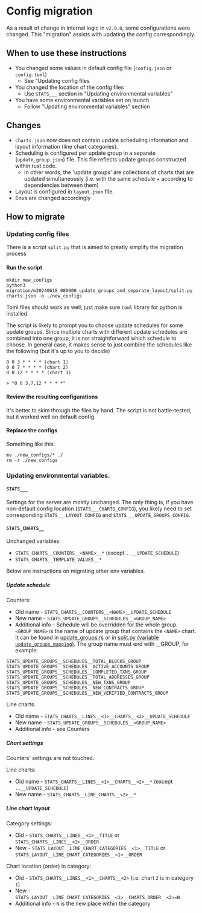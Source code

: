 # Config migration

As a result of change in internal logic in `v2.0.0`, some configurations were changed.
This "migration" assists with updating the config correspondingly.

## When to use these instructions

* You changed some values in default config file (`config.json` or `config.toml`)
    * See "Updating config files
* You changed the location of the config files
    * Use `STATS___` section in "Updating environmental variables"
* You have some environmental variables set on launch
    * Follow "Updating environmental variables" section

## Changes

- `charts.json` now does not contain update scheduling information and layout information (line chart categories). 
- Scheduling is configured per update group in a separate (`update_group.json`) file.
This file reflects update groups constructed within rust code.
    - In other words, the 'update groups' are collections of charts that are updated simultaneously (i.e. with the same schedule + according to dependencies between them)
- Layout is configured in `layout.json` file.
- Envs are changed accordingly

## How to migrate

### Updating config files
There is a script `split.py` that is aimed to greatly simplify the migration process

#### Run the script
```
mkdir new_configs
python3 migration/m20240618_080000_update_groups_and_separate_layout/split.py charts.json -o ./new_configs 
```
Toml files should work as well; just make sure `toml` library for python is installed.

The script is likely to prompt you to choose update schedules for some update groups. Since multiple charts with different
update schedules are combined into one group, it is not straightforward which schedule to choose. In general case, it makes sense to just combine the schedules like the following (but it's up to you to decide)
```
0 0 3 * * * * (chart 1)
0 0 7 * * * * (chart 2)
0 0 12 * * * * (chart 3)

> "0 0 3,7,12 * * * *"
```

#### Review the resulting configurations
It's better to skim through the files by hand. The script is not battle-tested, but it worked well on default config.

#### Replace the configs
Something like this:
```
mv ./new_configs/* ./
rm -r ./new_configs
```

### Updating environmental variables.

#### `STATS___`
Settings for the server are mostly unchanged. The only thing is, if you have non-default config location (`STATS___CHARTS_CONFIG`), you likely need to set corresponding `STATS___LAYOUT_CONFIG` and `STATS___UPDATE_GROUPS_CONFIG`.

#### `STATS_CHARTS__`
Unchanged variables:

- `STATS_CHARTS__COUNTERS__<NAME>__*` (except `..__UPDATE_SCHEDULE`) 
- `STATS_CHARTS__TEMPLATE_VALUES__*`

Below are instructions on migrating other env variables.

##### Update schedule

Counters:

- Old name - `STATS_CHARTS__COUNTERS__<NAME>__UPDATE_SCHEDULE`
- New name - `STATS_UPDATE_GROUPS__SCHEDULES__<GROUP_NAME>`
- Additional info - Schedule will be overridden for the whole group. `<GROUP_NAME>` is the name of update group
that contains the `<NAME>` chart. It can be found in [update_groups.rs](../../../stats/src/update_groups.rs) or
in [split.py (variable `update_groups_mapping`)](./split.py). The group name must end with __GROUP, for example:
```
STATS_UPDATE_GROUPS__SCHEDULES__TOTAL_BLOCKS_GROUP
STATS_UPDATE_GROUPS__SCHEDULES__ACTIVE_ACCOUNTS_GROUP
STATS_UPDATE_GROUPS__SCHEDULES__COMPLETED_TXNS_GROUP
STATS_UPDATE_GROUPS__SCHEDULES__TOTAL_ADDRESSES_GROUP
STATS_UPDATE_GROUPS__SCHEDULES__NEW_TXNS_GROUP
STATS_UPDATE_GROUPS__SCHEDULES__NEW_CONTRACTS_GROUP
STATS_UPDATE_GROUPS__SCHEDULES__NEW_VERIFIED_CONTRACTS_GROUP
```

Line charts:

- Old name - `STATS_CHARTS__LINES__<1>__CHARTS__<2>__UPDATE_SCHEDULE`
- New name - `STATS_UPDATE_GROUPS__SCHEDULES__<GROUP_NAME>`
- Additional info - see Counters

##### Chart settings

Counters' settings are not touched.

Line charts:

- Old name - `STATS_CHARTS__LINES__<1>__CHARTS__<2>__*` (except `..__UPDATE_SCHEDULE`)
- New name - `STATS_CHARTS__LINE_CHARTS__<2>__*`

##### Line chart layout

Category settings:

- Old - `STATS_CHARTS__LINES__<1>__TITLE` or `STATS_CHARTS__LINES__<1>__ORDER`
- New - `STATS_LAYOUT__LINE_CHART_CATEGORIES__<1>__TITLE` or `STATS_LAYOUT__LINE_CHART_CATEGORIES__<1>__ORDER`

Chart location (order) in category:

- Old - `STATS_CHARTS__LINES__<1>__CHARTS__<2>` (i.e. chart `2` is in category `1`)
- New - `STATS_LAYOUT__LINE_CHART_CATEGORIES__<1>__CHARTS_ORDER__<2>=N`
- Additional info - `N` is the new place within the category
